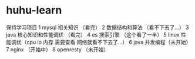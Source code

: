 # huhu-learn
保持学习项目
1 mysql 相关知识 （看完）
2 数据结构和算法  （看不下去了...）
3 java 核心知识和性能调优 （看完）
4 es 搜索引擎 （这个看了一半）
5 linux 性能调优（cpu io 内存 需要查看 网络就看不下去了...）
6 java 并发编程（未开始）
7 nginx （开始中）
8 openresty （未开始）
